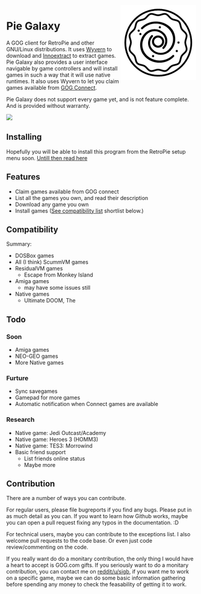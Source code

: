 <img src="resources/logo.png" align="right" />

# Pie Galaxy

A GOG client for RetroPie and other GNU/Linux distributions. It uses [Wyvern](https://github.com/nicohman/wyvern/) to download and [Innoextract](https://github.com/dscharrer/innoextract) to extract games. Pie Galaxy also provides a user interface navigable by game controllers and will install games in such a way that it will use native runtimes. It also uses Wyvern to let you claim games available from [GOG Connect](https://gog.com/connect).

Pie Galaxy does not support every game yet, and is not feature complete. And is provided without warranty.

![](resources/demo.gif)

## Installing

Hopefully you will be able to install this program from the RetroPie setup menu soon.
[Untill then read here](Install.md)

## Features

* Claim games available from GOG connect
* List all the games you own, and read their description
* Download any game you own
* Install games ([See compatibility list](Compatibility.md) shortlist below.)

## Compatibility

Summary:

* DOSBox games
* All (I think) ScummVM games
* ResidualVM games
  * Escape from Monkey Island
* Amiga games
  * may have some issues still
* Native games
  * Ultimate DOOM, The

## Todo

### Soon

* Amiga games
* NEO-GEO games
* More Native games

### Furture

* Sync savegames
* Gamepad for more games
* Automatic notification when Connect games are available

### Research

* Native game: Jedi Outcast/Academy
* Native game: Heroes 3 (HOMM3)
* Native game: TES3: Morrowind
* Basic friend support
  * List friends online status
  * Maybe more

## Contribution

There are a number of ways you can contribute.

For regular users, please file bugreports if you find any bugs. Please put in as much detail as you can. If you want to learn how Github works, maybe you can open a pull request fixing any typos in the documentation. :D

For technical users, maybe you can contribute to the exceptions list. I also welcome pull requests to the code base. Or even just code review/commenting on the code.

If you really want do do a monitary contribution, the only thing I would have a heart to accept is GOG.com gifts. If you seriously want to do a monitary contribution, you can contact me on [reddit/u/sigb](https://reddit.com/u/sigb), if you want me to work on a specific game, maybe we can do some basic information gathering before spending any money to check the feasability of getting it to work.
